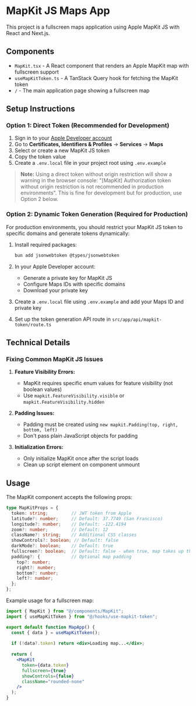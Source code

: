 # MapKit JS Maps App

This project is a fullscreen maps application using Apple MapKit JS with React and Next.js.

## Components

- `MapKit.tsx` - A React component that renders an Apple MapKit map with fullscreen support
- `useMapKitToken.ts` - A TanStack Query hook for fetching the MapKit token
- `/` - The main application page showing a fullscreen map

## Setup Instructions

### Option 1: Direct Token (Recommended for Development)

1. Sign in to your [Apple Developer account](https://developer.apple.com/account)
2. Go to **Certificates, Identifiers & Profiles** → **Services** → **Maps**
3. Select or create a new MapKit JS token
4. Copy the token value
5. Create a `.env.local` file in your project root using `.env.example`

> **Note:** Using a direct token without origin restriction will show a warning in the browser console: "[MapKit] Authorization token without origin restriction is not recommended in production environments". This is fine for development but for production, use Option 2 below.

### Option 2: Dynamic Token Generation (Required for Production)

For production environments, you should restrict your MapKit JS token to specific domains and generate tokens dynamically:

1. Install required packages:
   ```bash
   bun add jsonwebtoken @types/jsonwebtoken
   ```

2. In your Apple Developer account:
   - Generate a private key for MapKit JS
   - Configure Maps IDs with specific domains
   - Download your private key

3. Create a `.env.local` file using `.env.example` and add your Maps ID and private key

4. Set up the token generation API route in `src/app/api/mapkit-token/route.ts`

## Technical Details

### Fixing Common MapKit JS Issues

1. **Feature Visibility Errors:**
   - MapKit requires specific enum values for feature visibility (not boolean values)
   - Use `mapkit.FeatureVisibility.visible` or `mapkit.FeatureVisibility.hidden`

2. **Padding Issues:**
   - Padding must be created using `new mapkit.Padding(top, right, bottom, left)`
   - Don't pass plain JavaScript objects for padding

3. **Initialization Errors:**
   - Only initialize MapKit once after the script loads
   - Clean up script element on component unmount

## Usage

The MapKit component accepts the following props:

```typescript
type MapKitProps = {
  token: string;         // JWT token from Apple
  latitude?: number;     // Default: 37.7749 (San Francisco)
  longitude?: number;    // Default: -122.4194
  zoom?: number;         // Default: 12
  className?: string;    // Additional CSS classes
  showControls?: boolean; // Default: false
  darkMode?: boolean;    // Default: true
  fullscreen?: boolean;  // Default: false - when true, map takes up the entire viewport
  padding?: {            // Optional map padding
    top?: number;
    right?: number;
    bottom?: number;
    left?: number;
  };
};
```

Example usage for a fullscreen map:

```jsx
import { MapKit } from "@/components/MapKit";
import { useMapKitToken } from "@/hooks/use-mapkit-token";

export default function MapApp() {
  const { data } = useMapKitToken();
  
  if (!data?.token) return <div>Loading map...</div>;
  
  return (
    <MapKit 
      token={data.token}
      fullscreen={true}
      showControls={false}
      className="rounded-none"
    />
  );
}
``` 